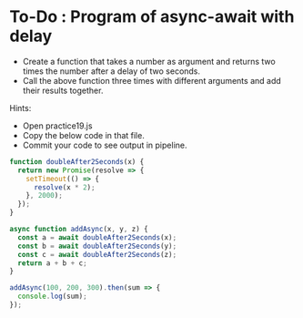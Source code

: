 # To-Do : Program of async-await with delay

- Create a function that takes a number as argument and returns two times the number after a delay of two seconds.
- Call the above function three times with different arguments and add their results together.

Hints:

- Open practice19.js
- Copy the below code in that file.
- Commit your code to see output in pipeline.

```js
function doubleAfter2Seconds(x) {
  return new Promise(resolve => {
    setTimeout(() => {
      resolve(x * 2);
    }, 2000);
  });
}

async function addAsync(x, y, z) {
  const a = await doubleAfter2Seconds(x);
  const b = await doubleAfter2Seconds(y);
  const c = await doubleAfter2Seconds(z);
  return a + b + c;
}

addAsync(100, 200, 300).then(sum => {
  console.log(sum);
});
```